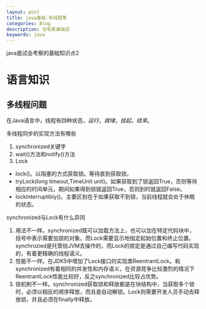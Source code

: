 ```yaml
---
layout: post
title: java基础-多线程等
categories: Blog
description: 没有靠谱描述
keywords: java
---
```

java面试会考察的基础知识点2

# 语言知识
## 多线程问题
在Java语言中，线程有四种状态，*运行*，*就绪*，*挂起*，*结束*。

多线程同步的实现方法有哪些
1. synchronized关键字
2. wait()方法和notify()方法
3. Lock
* lock()。以阻塞的方式获取锁。等待直到获取锁。
* tryLock(long timeout,TimeUnit unit)。如果获取到了锁返回True，否则等待相应的时间单元，期间如果得到锁就返回True，否则到时就返回False。
* lockInterruptibly()。主要区别在于如果获取不到锁，当前线程就会处于休眠的状态。

synchronized与Lock有什么异同
1. 用法不一样。synchronized既可以加载方法上，也可以加在特定代码块中，括号中表示需要加锁的对象。而Lock需要显示地指定起始位置和终止位置。synchrozied是托管给JVM去操作的，而Lock的锁定是通过自己编写代码实现的，有着更精确的线程语义。
2. 性能不一样。在JDK5中增加了Lock接口的实现类ReentrantLock。和synchronized有着相同的并发性和内存语义，在资源竞争比较激烈的情况下ReentrantLock性能比较好，反之synchronized比较占优势。
3. 锁机制不一样。synchronized获取锁和释放都是在块结构中，当获取多个锁时，必须以相反的顺序释放，而且是自动解锁。Lock则需要开发人员手动去释放锁，并且必须在finally中释放。
